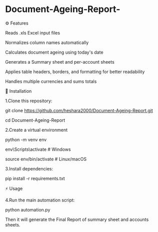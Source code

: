 # Document-Ageing-Report-

⚙️ Features

Reads .xls Excel input files

Normalizes column names automatically

Calculates document ageing using today's date

Generates a Summary sheet and per-account sheets

Applies table headers, borders, and formatting for better readability

Handles multiple currencies and sums totals



🚀 Installation

1.Clone this repository:




git clone https://github.com/heshara2000/Document-Ageing-Report.git




cd Document-Ageing-Report

2.Create a virtual environment



python -m venv env



env\Scripts\activate      # Windows



source env/bin/activate   # Linux/macOS

3.Install dependencies:



pip install -r requirements.txt



⚡ Usage



4.Run the main automation script:



python automation.py




Then it will generate the Final Report of summary sheet and accounts sheets.